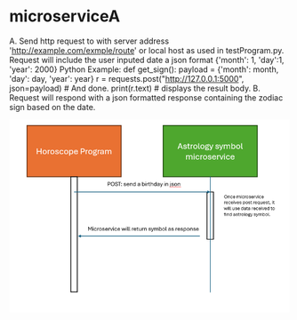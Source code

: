 # microserviceA
A. Send http request to with server address 'http://example.com/exmple/route' or local host as used in 
testProgram.py. Request will include the user inputed date a json format {'month': 1, 'day':1, 'year': 2000}
Python Example: 
    def get_sign():
        payload = {'month': month, 'day': day, 'year': year}
        r = requests.post("http://127.0.0.1:5000", json=payload)
        # And done.
        print(r.text)  # displays the result body.
B. Request will respond with a json formatted response containing the zodiac sign based on the date.

![img.png](img.png)